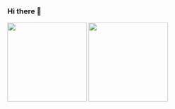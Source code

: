 ### Hi there 👋

<div>
    <img height="180em" src="https://github-readme-stats.vercel.app/api?username=leehao12&show_icons=true&theme=gruvbox"/>
    <img height="180em" src="https://github-readme-stats-eight-theta.vercel.app/api/top-langs/?username=leehao12&layout=compact&langs_count=8&theme=gruvbox"/>
</div>
